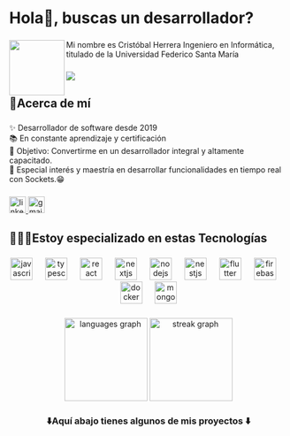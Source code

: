 <h1 align="left">Hola👋, buscas un desarrollador?</h1>

###

<img align="left" height="100" src="https://upload.wikimedia.org/wikipedia/commons/4/47/Logo_UTFSM.png"  />

###

<p align="left">Mi nombre es Cristóbal Herrera Ingeniero en Informática,<br>titulado de la Universidad Federico Santa María</p>

###

<div align="left">
  <img src="https://visitor-badge.laobi.icu/badge?page_id=H33Criss.H33Criss&left_text=Visitantes"  />
</div>

###

<h2 align="left">📓Acerca de mí</h2>

###

<p align="left">✨ Desarrollador de software desde 2019<br>📚 En constante aprendizaje y certificación<br>🎯 Objetivo: Convertirme en un desarrollador integral y altamente capacitado.<br>🎲 Especial interés y maestría en desarrollar funcionalidades en tiempo real con Sockets.😁</p>

###

<div align="left">
  <a href="https://www.linkedin.com/in/cristobalherrera-dev/" target="_blank">
    <img src="https://img.shields.io/static/v1?message=LinkedIn&logo=linkedin&label=&color=0077B5&logoColor=white&labelColor=&style=for-the-badge" height="30" alt="linkedin logo"  />
  </a>
  <a >
    <img src="https://img.shields.io/static/v1?message=cristobalh517@gmail.com&logo=gmail&label=&color=D14836&logoColor=white&labelColor=&style=for-the-badge" height="30" alt="gmail logo"  />
  </a>
</div>

###

<h2 align="left">👨🏻‍💻Estoy especializado en estas Tecnologías</h2>

###

<div align="center">
  <img src="https://cdn.jsdelivr.net/gh/devicons/devicon/icons/javascript/javascript-original.svg" height="40" alt="javascript logo"  />
  <img width="15" />
  <img src="https://cdn.jsdelivr.net/gh/devicons/devicon/icons/typescript/typescript-original.svg" height="40" alt="typescript logo"  />
  <img width="15" />
  <img src="https://cdn.jsdelivr.net/gh/devicons/devicon/icons/react/react-original.svg" height="40" alt="react logo"  />
  <img width="15" />
  <img src="https://cdn.jsdelivr.net/gh/devicons/devicon/icons/nextjs/nextjs-original.svg" height="40" alt="nextjs logo"  />
  <img width="15" />
  <img src="https://cdn.jsdelivr.net/gh/devicons/devicon/icons/nodejs/nodejs-original.svg" height="40" alt="nodejs logo"  />
  <img width="15" />
  <img src="https://upload.wikimedia.org/wikipedia/commons/thumb/a/a8/NestJS.svg/1200px-NestJS.svg.png" height="40" alt="nestjs logo"  />
  <img width="15" />
  <img src="https://cdn.jsdelivr.net/gh/devicons/devicon/icons/flutter/flutter-original.svg" height="40" alt="flutter logo"  />
  <img width="15" />
  <img src="https://cdn.jsdelivr.net/gh/devicons/devicon/icons/firebase/firebase-plain.svg" height="40" alt="firebase logo"  />
  <img width="15" />
  <img src="https://cdn.jsdelivr.net/gh/devicons/devicon/icons/docker/docker-original.svg" height="40" alt="docker logo"  />
  <img width="15" />
  <img src="https://cdn.jsdelivr.net/gh/devicons/devicon/icons/mongodb/mongodb-original.svg" height="40" alt="mongodb logo"  />
</div>

###

<div align="center">
  <img src="https://github-readme-stats.vercel.app/api/top-langs?username=H33Criss&locale=es&hide_title=false&layout=compact&card_width=320&langs_count=5&theme=synthwave&hide_border=true&order=2" height="150" alt="languages graph"  />
  <img src="https://streak-stats.demolab.com?user=H33Criss&locale=es&mode=weekly&theme=synthwave&hide_border=true&border_radius=5&order=3" height="150" alt="streak graph"  />
</div>

###

<h3 align="center">⬇️Aquí abajo tienes algunos de mis proyectos ⬇️</h3>

###
